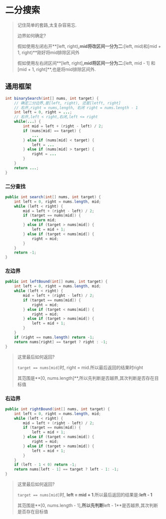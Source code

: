 # 二分搜索

> 记住简单的套路,太复杂容易忘.
>
> 边界如何确定?
>
> 假如使用左闭右开**[left, right)**,mid将改区间一分为二:**[left, mid)和[mid + 1, right)**刚好将mid排除区间外
>
> 假如使用左右闭区间**[left, right]**,mid将区间一分为二:**[left, mid - 1] 和 [mid + 1, right]**,也是将mid排除区间外.

## 通用框架

```java
int binarySearch(int[] nums, int target) {
    // 确定二分边界,是[left, right), 还是[letft, right]
    // 右开,right = nums,length, 右闭 right = nums.length - 1
    int left = 0, right = ...;
    // 右开,left < right,右闭,left <= right
    while(...) {
        int mid = left + (right - left) / 2;
        if (nums[mid] == target) {
            ...
        } else if (nums[mid] < target) {
            left = ...
        } else if (nums[mid] > target) {
            right = ...
        }
    }
    return ...;
}
```

### 二分查找

```java
public int search(int[] nums, int target) {
    int left = 0, right = nums.length, mid;
    while (left < right) {
        mid = left + (right - left) / 2;
        if (target == nums[mid]) {
            return mid;
        } else if (target > nums[mid]) {
            left = mid + 1;
        } else if (target < nums[mid]) {
            right = mid;
        }
    }
    return -1;
}
```

### 左边界

```java
public int leftBound(int[] nums, int target) {
    int left = 0, right = nums.length, mid;
    while (left < right) {
        mid = left + (right - left) / 2;
        if (target == nums[mid]) {
            right = mid;
        } else if (target < nums[mid]) {
            right = mid;
        } else if (target > nums[mid]) {
            left = mid + 1;
        }
    }
    if (right == nums.length) return -1;
    return nums[right] == target ? right : -1;
}
```

> 这里最后如何返回?
>
> `target == nums[mid]`时, right = mid.所以最后返回的结果时right
>
> 其范围是**[0, nums.length]**,所以先判断是否越界,其次判断是否存在目标值

### 右边界

```java
public int rightBound(int[] nums, int target) {
    int left = 0, right = nums.length, mid;
    while (left < right) {
        mid = left + (right - left) / 2;
        if (target == nums[mid]) {
            left = mid + 1;
        } else if (target < nums[mid]) {
            right = mid;
        } else if (target > nums[mid]) {
            left = mid + 1;
        }
    }
    if (left - 1 < 0) return -1;
    return nums[left - 1] == target ? left - 1: -1;
}
```

> 这里最后如何返回?
>
> `target == nums[mid]`时, **left = mid + 1**.所以最后返回的结果是:**left - 1**
>
> 其范围是**[0, nums.length - 1]**,所以先判断**left - 1**是否越界,其次判断是否存在目标值